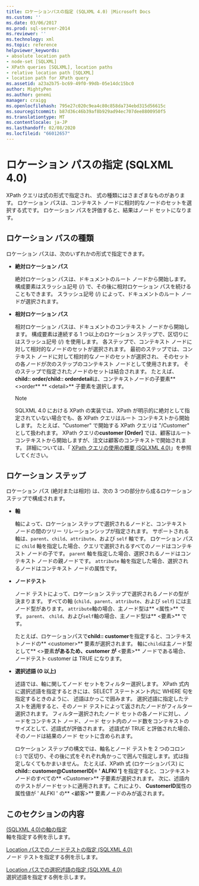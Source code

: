 ```yaml
---
title: ロケーションパスの指定 (SQLXML 4.0) |Microsoft Docs
ms.custom: ''
ms.date: 03/06/2017
ms.prod: sql-server-2014
ms.reviewer: ''
ms.technology: xml
ms.topic: reference
helpviewer_keywords:
- absolute location path
- node-set [SQLXML]
- XPath queries [SQLXML], location paths
- relative location path [SQLXML]
- location path for XPath query
ms.assetid: a23a2b75-bc69-49f0-99db-05e14dc15bc0
author: MightyPen
ms.author: genemi
manager: craigg
ms.openlocfilehash: 795e27c020c9ea4c80c858da734ebd315d56615c
ms.sourcegitcommit: b87d36c46b39af8b929ad94ec707dee8800950f5
ms.translationtype: MT
ms.contentlocale: ja-JP
ms.lasthandoff: 02/08/2020
ms.locfileid: "66012657"
---
```

# <a name="specifying-a-location-path-sqlxml-40"></a>ロケーション パスの指定 (SQLXML 4.0)
  XPath クエリは式の形式で指定され、 式の種類にはさまざまなものがあります。 ロケーション パスは、コンテキスト ノードに相対的なノードのセットを選択する式です。 ロケーション パスを評価すると、結果はノード セットになります。  
  
## <a name="types-of-location-paths"></a>ロケーション パスの種類  
 ロケーション パスは、次のいずれかの形式で指定できます。  
  
-   **絶対ロケーション パス**  
  
     絶対ロケーション パスは、ドキュメントのルート ノードから開始します。 構成要素はスラッシュ記号 (/) で、その後に相対ロケーション パスを続けることもできます。 スラッシュ記号 (/) によって、ドキュメントのルート ノードが選択されます。  
  
-   **相対ロケーション パス**  
  
     相対ロケーション パスは、ドキュメントのコンテキスト ノードから開始します。 構成要素は連続する 1 つ以上のロケーション ステップで、区切りにはスラッシュ記号 (/) を使用します。 各ステップで、コンテキスト ノードに対して相対的なノードのセットが選択されます。 最初のステップでは、コンテキスト ノードに対して相対的なノードのセットが選択され、 そのセットの各ノードが次のステップのコンテキスト ノードとして使用されます。 そのステップで指定されたノードのセットは結合されます。 たとえば、 **child:: order/child:: orderdetail**は、コンテキストノードの子要素** \<>order** ** \<detail>** 子要素を選択します。  
  
    > [!NOTE]  
    >  SQLXML 4.0 における XPath の実装では、XPath が明示的に絶対として指定されていない場合でも、各 XPath クエリはルート コンテキストから開始します。 たとえば、"Customer" で開始する XPath クエリは "/Customer" として扱われます。 XPath クエリの**customer [Order]** では、顧客はルートコンテキストから開始しますが、注文は顧客のコンテキストで開始されます。 詳細については、「 [XPath クエリの使用の概要 &#40;SQLXML 4.0&#41;](../introduction-to-using-xpath-queries-sqlxml-4-0.md)」を参照してください。  
  
## <a name="location-steps"></a>ロケーション ステップ  
 ロケーション パス (絶対または相対) は、次の 3 つの部分から成るロケーション ステップで構成されます。  
  
-   **軸**  
  
     軸によって、ロケーション ステップで選択されるノードと、コンテキスト ノードの間のツリー リレーションシップが指定されます。 サポートされる軸は、`parent`、`child`、`attribute`、および `self` 軸です。 ロケーション パスに `child` 軸を指定した場合、クエリで選択されるすべてのノードはコンテキスト ノードの子です。 
  `parent` 軸を指定した場合、選択されるノードはコンテキスト ノードの親ノードです。 
  `attribute` 軸を指定した場合、選択されるノードはコンテキスト ノードの属性です。  
  
-   **ノードテスト**  
  
     ノード テストによって、ロケーション ステップで選択されるノードの型が決まります。 すべての軸 (`child`、`parent`、`attribute`、および `self`) には主ノード型があります。 `attribute`軸の場合、主ノード型は** \<属性>** です。 `parent`、 `child`、および`self`軸の場合、主ノード型は** \<要素>** です。  
  
     たとえば、ロケーションパスで**child:: customer**を指定すると、コンテキストノードの** \<customer>** 要素が選択されます。 軸に`child`は主ノード型として** \<>要素**があるため、customer が** \<要素>** ノードである場合、ノードテスト customer は TRUE になります。  
  
-   **選択述語 (0 以上)**  
  
     述語では、軸に関してノード セットをフィルター選択します。 XPath 式内に選択述語を指定するときには、SELECT ステートメント内に WHERE 句を指定するときのように、 述語はかっこで囲みます。 選択述語に指定したテストを適用すると、そのノード テストによって返されたノードがフィルター選択されます。 フィルター選択されたノード セットの各ノードに対し、ノードをコンテキスト ノード、ノード セット内のノード数をコンテキストのサイズとして、述語式が評価されます。 述語式が TRUE と評価された場合、そのノードは結果のノード セットに含められます。  
  
     ロケーション ステップの構文では、軸名とノード テストを 2 つのコロン (::) で区切り、その後に式をそれぞれ角かっこで囲んで指定します。式は指定しなくてもかまいません。 たとえば、XPath 式 (ロケーションパス) に**child:: customer@CustomerID[= ' ALFKI ']** を指定すると、コンテキストノードのすべての** \<Customer>** 子要素が選択されます。 次に、述語内のテストがノードセットに適用されます。これにより、 **CustomerID**属性の属性値が ' ALFKI ' の** \<顧客>** 要素ノードのみが返されます。  
  
## <a name="in-this-section"></a>このセクションの内容  
 [&#40;SQLXML 4.0&#41;の軸の指定](specifying-an-axis-sqlxml-4-0.md)  
 軸を指定する例を示します。  
  
 [Location パスでのノードテストの指定 &#40;SQLXML 4.0&#41;](specifying-a-node-test-in-the-location-path-sqlxml-4-0.md)  
 ノード テストを指定する例を示します。  
  
 [Location パスでの選択述語の指定 &#40;SQLXML 4.0&#41;](specifying-selection-predicates-in-the-location-path-sqlxml-4-0.md)  
 選択述語を指定する例を示します。  
  
  
